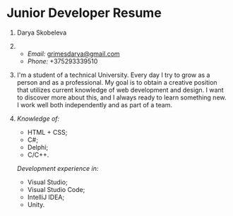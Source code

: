 # **Junior Developer Resume**
1. Darya Skobeleva
2. * *Email:* grimesdarya@gmail.com
   * *Phone:* +375293339510
3. I'm a student of a technical University. Every day I try to grow as a person and as a professional. My goal is to obtain a creative position that utilizes current knowledge of web development and design. I want to discover more about this, and I always ready to learn something new. I work well both independently and as part of a team.
4. *Knowledge of:*
   * HTML + CSS;
   * C#;
   * Delphi;
   * C/C++.
  
   *Development experience in:*
   * Visual Studio;
   * Visual Studio Code;
   * IntelliJ IDEA;
   * Unity.  